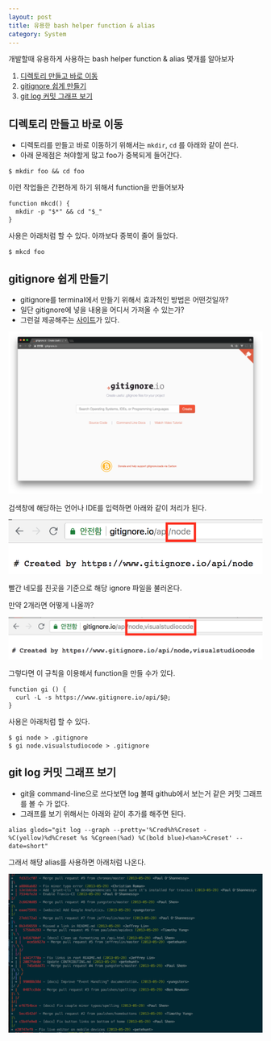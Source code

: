 ```yaml
---
layout: post
title: 유용한 bash helper function & alias
category: System
---
```


개발할때 유용하게 사용하는 bash helper function & alias 몇개를 알아보자
1. [디렉토리 만들고 바로 이동](#section)
2. [gitignore 쉽게 만들기](#gitignore--)
3. [git log 커밋 그래프 보기](#git-log---)

## 디렉토리 만들고 바로 이동
- 디렉토리를 만들고 바로 이동하기 위해서는 `mkdir`, `cd` 를 아래와 같이 쓴다.
- 아래 문제점은 쳐야할게 많고 foo가 중복되게 들어간다.

```
$ mkdir foo && cd foo
```

이런 작업들은 간편하게 하기 위해서 function을 만들어보자

```
function mkcd() {
  mkdir -p "$*" && cd "$_"
}
```

사용은 아래처럼 할 수 있다. 아까보다 중복이 줄어 들었다.

```
$ mkcd foo
```

## gitignore 쉽게 만들기
- gitignore를 terminal에서 만들기 위해서 효과적인 방법은 어떤것일까?
- 일단 gitignore에 넣을 내용을 어디서 가져올 수 있는가?
- 그런걸 제공해주는 [사이트](https://www.gitignore.io/)가 있다.

![](../images/gitignore.png)

검색창에 해당하는 언어나 IDE를 입력하면 아래와 같이 처리가 된다.

![](../images/gitignore_query.png)

빨간 네모를 친곳을 기준으로 해당 ignore 파일을 불러온다.

만약 2개라면 어떻게 나올까?

![](../images/gitignore_query2.png)

그렇다면 이 규칙을 이용해서 function을 만들 수가 있다.

```
function gi () {
  curl -L -s https://www.gitignore.io/api/$@;
}
```

사용은 아래처럼 할 수 있다.

```
$ gi node > .gitignore
$ gi node.visualstudiocode > .gitignore
```

## git log 커밋 그래프 보기
- git을 command-line으로 쓰다보면 log 볼때 github에서 보는거 같은 커밋 그래프를 볼 수 가 없다.
- 그래프를 보기 위해서는 아래와 같이 추가를 해주면 된다.

```
alias glods="git log --graph --pretty='%Cred%h%Creset -%C(yellow)%d%Creset %s %Cgreen(%ad) %C(bold blue)<%an>%Creset' --date=short"
```

그래서 해당 alias를 사용하면 아래처럼 나온다.

![](../images/gitlog.png)
